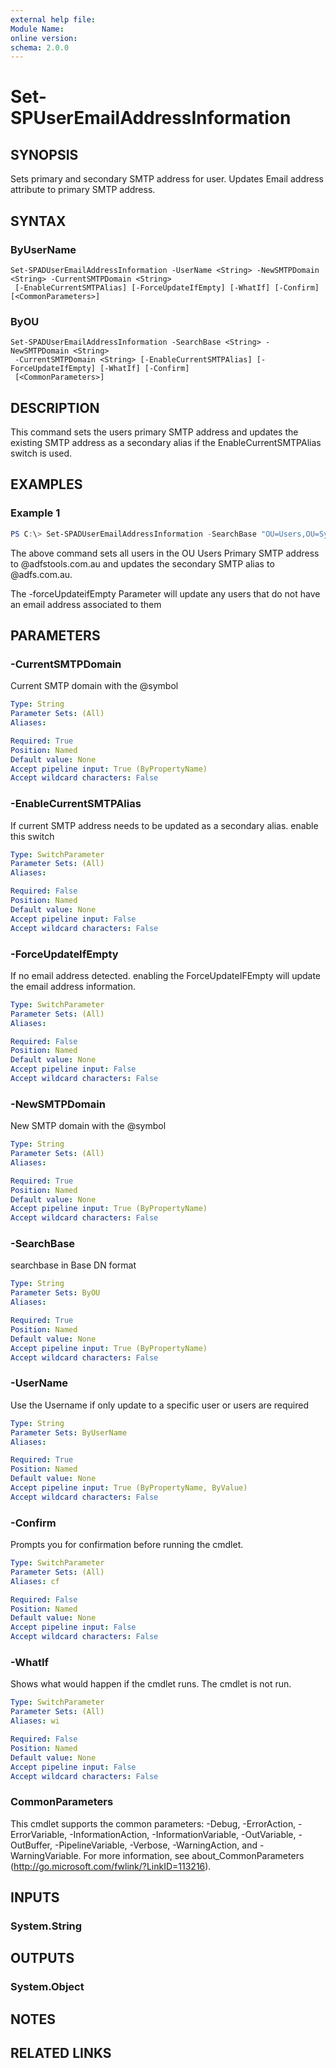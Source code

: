 ```yaml
---
external help file:
Module Name:
online version:
schema: 2.0.0
---
```


# Set-SPUserEmailAddressInformation

## SYNOPSIS
Sets primary and secondary SMTP address for user. Updates Email address attribute to primary SMTP address.

## SYNTAX

### ByUserName
```
Set-SPADUserEmailAddressInformation -UserName <String> -NewSMTPDomain <String> -CurrentSMTPDomain <String>
 [-EnableCurrentSMTPAlias] [-ForceUpdateIfEmpty] [-WhatIf] [-Confirm] [<CommonParameters>]
```

### ByOU
```
Set-SPADUserEmailAddressInformation -SearchBase <String> -NewSMTPDomain <String>
 -CurrentSMTPDomain <String> [-EnableCurrentSMTPAlias] [-ForceUpdateIfEmpty] [-WhatIf] [-Confirm]
 [<CommonParameters>]
```

## DESCRIPTION
This command sets the users primary SMTP address and updates the existing SMTP address as a
secondary alias if the EnableCurrentSMTPAlias switch is used. 

## EXAMPLES

### Example 1
```powershell
PS C:\> Set-SPADUserEmailAddressInformation -SearchBase "OU=Users,OU=SyncedUsers,DC=ABIO,DC=org,DC=au" -NewSMTPDomain '@adfstools.com.au' -CurrentSMTPDomain '@adfs.com.au' -EnableCurrentSMTPAlias -ForceUpdateIfEmpty -Verbose 
```

The above command sets all users in the OU Users Primary SMTP address to @adfstools.com.au and updates the secondary SMTP alias to @adfs.com.au.

The -forceUpdateifEmpty Parameter will update any users that do not have an email address associated to them


## PARAMETERS

### -CurrentSMTPDomain
Current SMTP domain with the @symbol

```yaml
Type: String
Parameter Sets: (All)
Aliases:

Required: True
Position: Named
Default value: None
Accept pipeline input: True (ByPropertyName)
Accept wildcard characters: False
```

### -EnableCurrentSMTPAlias
If current SMTP address needs to be updated as a secondary alias.
enable this switch

```yaml
Type: SwitchParameter
Parameter Sets: (All)
Aliases:

Required: False
Position: Named
Default value: None
Accept pipeline input: False
Accept wildcard characters: False
```

### -ForceUpdateIfEmpty
If no email address detected. enabling the ForceUpdateIFEmpty will update the email address information.

```yaml
Type: SwitchParameter
Parameter Sets: (All)
Aliases:

Required: False
Position: Named
Default value: None
Accept pipeline input: False
Accept wildcard characters: False
```

### -NewSMTPDomain
New SMTP domain with the @symbol

```yaml
Type: String
Parameter Sets: (All)
Aliases:

Required: True
Position: Named
Default value: None
Accept pipeline input: True (ByPropertyName)
Accept wildcard characters: False
```

### -SearchBase
searchbase in Base DN format

```yaml
Type: String
Parameter Sets: ByOU
Aliases:

Required: True
Position: Named
Default value: None
Accept pipeline input: True (ByPropertyName)
Accept wildcard characters: False
```

### -UserName
Use the Username if only update to a specific user or users are required

```yaml
Type: String
Parameter Sets: ByUserName
Aliases:

Required: True
Position: Named
Default value: None
Accept pipeline input: True (ByPropertyName, ByValue)
Accept wildcard characters: False
```

### -Confirm
Prompts you for confirmation before running the cmdlet.

```yaml
Type: SwitchParameter
Parameter Sets: (All)
Aliases: cf

Required: False
Position: Named
Default value: None
Accept pipeline input: False
Accept wildcard characters: False
```

### -WhatIf
Shows what would happen if the cmdlet runs.
The cmdlet is not run.

```yaml
Type: SwitchParameter
Parameter Sets: (All)
Aliases: wi

Required: False
Position: Named
Default value: None
Accept pipeline input: False
Accept wildcard characters: False
```

### CommonParameters
This cmdlet supports the common parameters: -Debug, -ErrorAction, -ErrorVariable, -InformationAction, -InformationVariable, -OutVariable, -OutBuffer, -PipelineVariable, -Verbose, -WarningAction, and -WarningVariable.
For more information, see about_CommonParameters (http://go.microsoft.com/fwlink/?LinkID=113216).

## INPUTS

### System.String


## OUTPUTS

### System.Object

## NOTES

## RELATED LINKS
